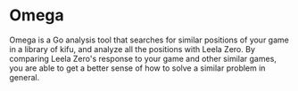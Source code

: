 # Omega

Omega is a Go analysis tool that searches for similar positions of your game in a library of kifu, and analyze all the positions with Leela Zero. By comparing Leela Zero's response to your game and other similar games, you are able to get a better sense of how to solve a similar problem in general.
